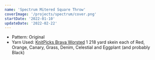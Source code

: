 ```yaml
---
name: 'Spectrum Mitered Square Throw'
coverImage: '/projects/spectrum/cover.png'
startDate: '2022-01-10'
updateDate: '2022-02-22'
---
```


- Pattern: Original
- Yarn Used: [KnitPicks Brava Worsted](https://www.knitpicks.com/yarn/brava-worsted/c/5420219) 1 218 yard skein each of Red, Orange, Canary, Grass, Denim, Celestial and Eggplant (and probably Black)